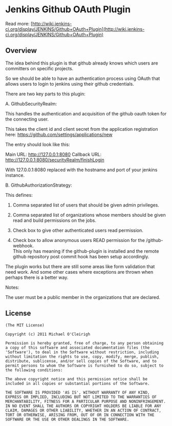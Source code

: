 Jenkins Github OAuth Plugin
============================

Read more: [http://wiki.jenkins-ci.org/display/JENKINS/Github+OAuth+Plugin](http://wiki.jenkins-ci.org/display/JENKINS/Github+OAuth+Plugin)

Overview
--------

The idea behind this plugin is that github already knows which users are committers on specific projects.

So we should be able to have an authentication process using OAuth that allows users to login to jenkins using their github credentials.

There are two key parts to this plugin:

A. GithubSecurityRealm: 

This handles the authentication and acquisition of the github oauth token for the connecting user.

This takes the client id and client secret from the application registration here: https://github.com/settings/applications/new

The entry should look like this:

Main URL: http://127.0.0.1:8080
Callback URL: http://127.0.0.1:8080/securityRealm/finishLogin

With 127.0.0.1:8080 replaced with the hostname and port of your jenkins instance.


B. GithubAuthorizationStrategy:

This defines:

1. Comma separated list of users that should be given admin privileges.

2. Comma separated list of organizations whose members should be given read and build permissions on the jobs.

3. Check box to give other authenticated users read permission.

4. Check box to allow anonymous users READ permission for the /github-webhook.  
This only has meaning if the github-plugin is installed and the remote github repository post commit hook has been setup accordingly.

The plugin works but there are still some areas like form validation that need work.  And some other cases where exceptions are thrown when perhaps there is a better way.

Notes:

The user must be a public member in the organizations that are declared.

License
-------

	(The MIT License)

	Copyright (c) 2011 Michael O'Cleirigh

	Permission is hereby granted, free of charge, to any person obtaining
	a copy of this software and associated documentation files (the
	'Software'), to deal in the Software without restriction, including
	without limitation the rights to use, copy, modify, merge, publish,
	distribute, sublicense, and/or sell copies of the Software, and to
	permit persons to whom the Software is furnished to do so, subject to
	the following conditions:

	The above copyright notice and this permission notice shall be
	included in all copies or substantial portions of the Software.

	THE SOFTWARE IS PROVIDED 'AS IS', WITHOUT WARRANTY OF ANY KIND,
	EXPRESS OR IMPLIED, INCLUDING BUT NOT LIMITED TO THE WARRANTIES OF
	MERCHANTABILITY, FITNESS FOR A PARTICULAR PURPOSE AND NONINFRINGEMENT.
	IN NO EVENT SHALL THE AUTHORS OR COPYRIGHT HOLDERS BE LIABLE FOR ANY
	CLAIM, DAMAGES OR OTHER LIABILITY, WHETHER IN AN ACTION OF CONTRACT,
	TORT OR OTHERWISE, ARISING FROM, OUT OF OR IN CONNECTION WITH THE
	SOFTWARE OR THE USE OR OTHER DEALINGS IN THE SOFTWARE.

